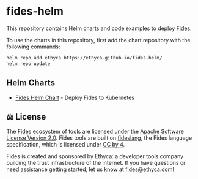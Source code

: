 # fides-helm

This repository contains Helm charts and code examples to deploy [Fides](https://ethyca.github.io/fides).

To use the charts in this repository, first add the chart repository with the following commands: 

```sh
helm repo add ethyca https://ethyca.github.io/fides-helm/
helm repo update
```

## Helm Charts

* [Fides Helm Chart](./fides/) - Deploy Fides to Kubernetes

## :balance_scale: License
The [Fides](https://github.com/ethyca/fides) ecosystem of tools are licensed under the [Apache Software License Version 2.0](https://www.apache.org/licenses/LICENSE-2.0).
Fides tools are built on [fideslang](https://github.com/ethyca/privacy-taxonomy), the Fides language specification, which is licensed under [CC by 4](https://github.com/ethyca/privacy-taxonomy/blob/main/LICENSE).

Fides is created and sponsored by Ethyca: a developer tools company building the trust infrastructure of the internet. If you have questions or need assistance getting started, let us know at fides@ethyca.com!